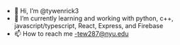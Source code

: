 - 👋 Hi, I’m @tywenrick3
- 🌱 I’m currently learning and working with python, c++, javascript/typescript, React, Express, and Firebase
- 📫 How to reach me -tew287@nyu.edu

<!---
tywenrick3/tywenrick3 is a ✨ special ✨ repository because its `README.md` (this file) appears on your GitHub profile.
You can click the Preview link to take a look at your changes.
--->
